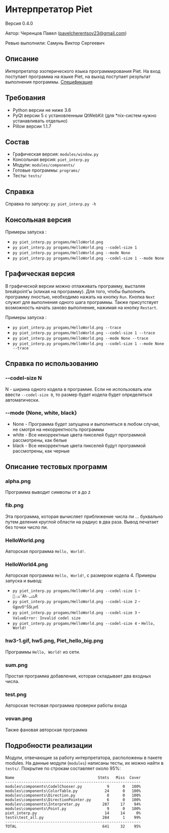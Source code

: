 # Интерпретатор Piet

Версия 0.4.0

Автор: Черенцов Павел (pavelcherentsov23@gmail.com)

Ревью выполнили: Самунь Виктор Сергеевич


## Описание
Интерпретатор эзотерического языка программирования Piet. На вход поступает 
программа на языке Piet, на выход поступает результат выполнения программы.
[Спецификация](http://www.dangermouse.net/esoteric/piet.html)

## Требования
* Python версии не ниже 3.6
* PyQt версии 5 с установленным QtWebKit (для *nix-систем нужно устанавливать
  отдельно)
* Pillow версии 1.1.7


## Состав
* Графическая версия: `modules/window.py`
* Консольная версия: `piet_interp.py`
* Модули: `modules/components/`
* Готовые программы: `programs/`
* Тесты: `tests/` 


## Справка
Справка по запуску: `py piet_interp.py -h`

## Консольная версия
Примеры запуска : 
* `py piet_interp.py progams/HelloWorld.png`
* `py piet_interp.py progams/HelloWorld.png --codel-size 1`
* `py piet_interp.py progams/HelloWorld.png --mode None`
* `py piet_interp.py progams/HelloWorld.png --codel-size 1 --mode None`

## Графическая версия
В графической версии можно отлаживать программу, высталяя breakpoint'ы (кликая на программу). Для того, чтобы быполнить программу лностью, необходимо нажать на кнопку `Run`. Кнопка `Next` служит для выполнения одного шага программы. Также присутствует возможность начать заново выполнение, нажимая на кнопку `Restart`.

Примеры запуска :
* `py piet_interp.py progams/HelloWorld.png --trace`
* `py piet_interp.py progams/HelloWorld.png --codel-size 1 --trace`
* `py piet_interp.py progams/HelloWorld.png --mode None --trace`
* `py piet_interp.py progams/HelloWorld.png --codel-size 1 --mode None --trace`

## Справка по использованию
### --codel-size N
N - ширина одного кодела в программе.
Если не использовать или ввести `--codel-size 0`, то размер будет кодела будет 
определяться автоматически.
### --mode {None, white, black}
* None - Программа будет запущена и выполняться в любом случае, не смотря на 
некорректность программы
* white - Все некорректные цвета пикселей будут программой рассмотрены, как белые
* black - Все некорректные цвета пикселей будут программой рассмотрены, как черные

## Описание тестовых программ
### alpha.png
Программа выводит символы от a до z
### fib.png
Эта программа, которая вычисляет приближение числа пи ... буквально путем деления
круглой области на радиус в два раза.
Вывод печатает без точки число пи.
### HelloWorld.png
Авторская программа `Hello, World!`.
### HelloWorld4.png
Авторская программа `Hello, World!`, с размером кодела 4.
Примеры запуска и вывод: 
* `py piet_interp.py progams/HelloWorld.png --codel-size 1` - `Ҁِۀۀ۰ˀȀհ۰ܠۀـȐ`
* `py piet_interp.py progams/HelloWorld.png --codel-size 2` - `ĠƔưưƼ° ŜƼǈưƐ`
* `py piet_interp.py progams/HelloWorld.png --codel-size 3` - `ValueError: Invalid codel size`
* `py piet_interp.py progams/HelloWorld.png --codel-size 4` - `Hello, World!`
### hw3-1.gif, hw5.png, Piet_hello_big.png
Программы `Hello, World!` из сети.
### sum.png
Простая программа добавления, которая складывает два входных числа.
### test.png
Авторская тестовая программа проверки работы входа
### vovan.png
Также фановая авторская программа 



## Подробности реализации
Модули, отвечающие за работу интерпретатора, расположены в пакете modules.
На данные модули (`modules`) написаны тесты, их можно найти в `tests/`.
Покрытие по строкам составляет около 95%:

    Name                                     Stmts   Miss  Cover
    ------------------------------------------------------------
    modules\components\CodelChooser.py           9      0   100%
    modules\components\ColorTable.py            24      0   100%
    modules\components\Direction.py              8      0   100%
    modules\components\DirectionPointer.py       6      0   100%
    modules\components\Interpreter.py          287     17    94%
    modules\components\Point.py                  9      0   100%
    piet_interp.py                              14     14     0%
    tests\test_all.py                          284      1    99%
    ------------------------------------------------------------
    TOTAL                                      641     32    95%




    
    
    
    

